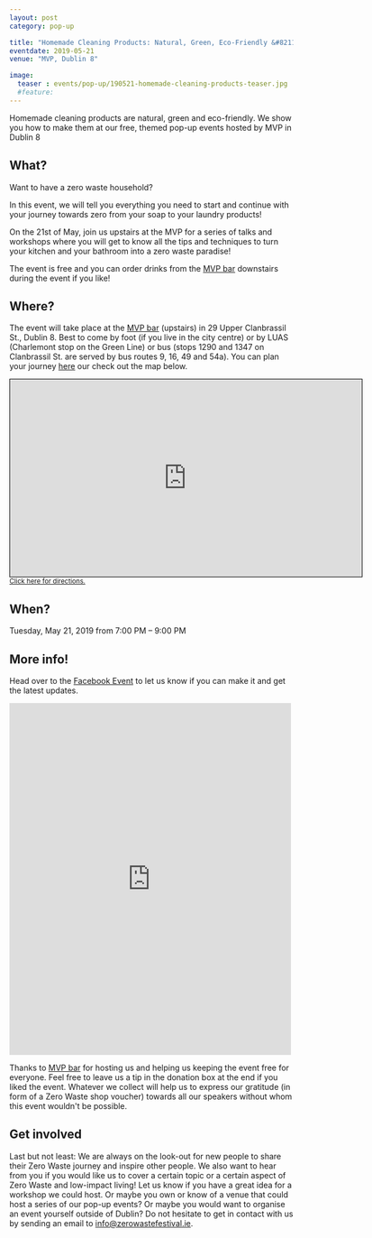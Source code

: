 ```yaml
---
layout: post
category: pop-up

title: "Homemade Cleaning Products: Natural, Green, Eco-Friendly &#8211; Zero Waste Pop-Up Event"
eventdate: 2019-05-21
venue: "MVP, Dublin 8"

image:
  teaser : events/pop-up/190521-homemade-cleaning-products-teaser.jpg
  #feature: 
---
```


Homemade cleaning products are natural, green and eco-friendly. We show you how to make them at our free, themed pop-up events hosted by MVP in Dublin 8

## What?

Want to have a zero waste household?

In this event, we will tell you everything you need to start and continue with your journey towards zero from your soap to your laundry products!

On the 21st of May, join us upstairs at the MVP for a series of talks and workshops where you will get to know all the tips and techniques to turn your kitchen and your bathroom into a zero waste paradise!

The event is free and you can order drinks from the [MVP bar](http://mvpdublin.com/) downstairs during the event if you like!



## Where?

The event will take place at the [MVP bar](http://mvpdublin.com/) (upstairs) in 29 Upper Clanbrassil St., Dublin 8. Best to come by foot (if you live in the city centre) or by LUAS (Charlemont stop on the Green Line) or bus (stops 1290 and 1347 on Clanbrassil St. are served by bus routes 9, 16, 49 and 54a). You can plan your journey [here](https://journeyplanner.transportforireland.ie/nta/XSLT_TRIP_REQUEST2?language=en) our check out the map below.

<iframe width="625" height="350" frameborder="0" scrolling="no" marginheight="0" marginwidth="0" src="https://www.openstreetmap.org/export/embed.html?bbox=-6.279287338256837%2C53.32951784161806%2C-6.273300647735596%2C53.331343908601305&amp;layer=mapnik" style="border: 1px solid black"></iframe><br/><small><a href="https://www.openstreetmap.org/directions?from=&to=53.33040%2C-6.27561">Click here for directions.</a></small>



## When?

Tuesday, May 21, 2019 from 7:00 PM &#8211; 9:00 PM



## More info!


Head over to the [Facebook Event](https://www.facebook.com/events/412459959591521/) to let us know if you can make it and get the latest updates.

<iframe src="https://www.facebook.com/plugins/post.php?href=https%3A%2F%2Fwww.facebook.com%2FZeroWasteFestivalIreland%2Fposts%2F1142591879245838&width=500" width="500" height="624" style="border:none;overflow:hidden" scrolling="no" frameborder="0" allowTransparency="true" allow="encrypted-media"></iframe>

Thanks to [MVP bar](http://mvpdublin.com/) for hosting us and helping us keeping the event free for everyone. Feel free to leave us a tip in the donation box at the end if you liked the event. Whatever we collect will help us to express our gratitude (in form of a Zero Waste shop voucher) towards all our speakers without whom this event wouldn't be possible.



## Get involved

Last but not least: We are always on the look-out for new people to share their Zero Waste journey and inspire other people. We also want to hear from you if you would like us to cover a certain topic or a certain aspect of Zero Waste and low-impact living! Let us know if you have a great idea for a workshop we could host. Or maybe you own or know of a venue that could host a series of our pop-up events? Or maybe you would want to organise an event yourself outside of Dublin? Do not hesitate to get in contact with us by sending an email to [info@zerowastefestival.ie](mailto:info@zerowastefestival.ie).









